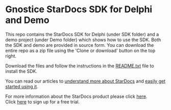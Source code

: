 # Gnostice StarDocs SDK for Delphi and Demo

This repo contains the StarDocs SDK for Delphi (under SDK folder) and a demo project (under Demo folder) which shows how to use the SDK. Both the SDK and demo are provided in source form. You can download the entire repo as a zip file using the 'Clone or download' button on the top right.

Download the files and follow the instructions in the [README.txt](https://github.com/Gnostice/StarDocs-SDK-Delphi/blob/master/SDK/Source/README.txt) file to install the SDK. 

You can read our articles to [understand more about StarDocs](http://www.gnostice.com/nl_article.asp?id=385&t=Introduction_to_Gnostice_StarDocs_Cloud_and_On_Premises_APIs) and [easily get started using it](http://www.gnostice.com/nl_article.asp?id=386&t=Getting_started_with_Gnostice_StarDocs_Cloud_and_On_Premises_APIs).

For more information about the StarDocs product please click [here](https://www.gnostice.com/stardocs.asp).<br>
Click [here](https://www.gnostice.com/stardocs.asp?show=trial) to sign up for a free trial.
